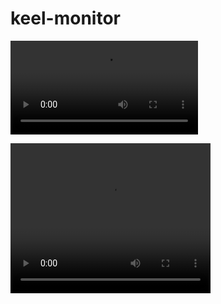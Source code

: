 # keel-monitor

![App demo](./video/app-running-demo.mp4)

<video width="320" height="240" controls>
  <source src="./video/app-running-demo.mp4" type="video/mp4">
  Your browser does not support the video tag.
</video>

